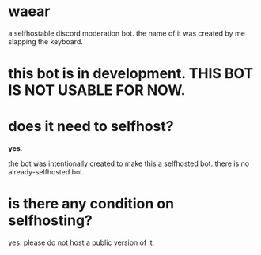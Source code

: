 # waear
a selfhostable discord moderation bot. the name of it was created by me slapping the keyboard.
# this bot is in development. THIS BOT IS NOT USABLE FOR NOW.

# does it need to selfhost?
**yes**. 

the bot was intentionally created to make this a selfhosted bot. there is no already-selfhosted bot.

# is there any condition on selfhosting?
yes. please do not host a public version of it. 


